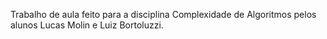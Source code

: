 Trabalho de aula feito para a disciplina Complexidade de Algoritmos pelos alunos Lucas Molin e Luiz Bortoluzzi.
